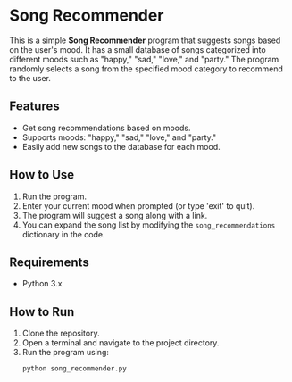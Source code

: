 # Song Recommender

This is a simple **Song Recommender** program that suggests songs based on the user's mood. It has a small database of songs categorized into different moods such as "happy," "sad," "love," and "party." The program randomly selects a song from the specified mood category to recommend to the user.

## Features

- Get song recommendations based on moods.
- Supports moods: "happy," "sad," "love," and "party."
- Easily add new songs to the database for each mood.

## How to Use

1. Run the program.
2. Enter your current mood when prompted (or type 'exit' to quit).
3. The program will suggest a song along with a link.
4. You can expand the song list by modifying the `song_recommendations` dictionary in the code.

## Requirements

- Python 3.x

## How to Run

1. Clone the repository.
2. Open a terminal and navigate to the project directory.
3. Run the program using:
   ```bash
   python song_recommender.py
